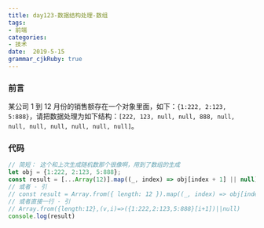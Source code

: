 ```yaml
---
title: day123-数据结构处理-数组
tags: 
- 前端
categories: 
- 技术
date:  2019-5-15
grammar_cjkRuby: true
---
```

### 前言

某公司 1 到 12 月份的销售额存在一个对象里面，如下：`{1:222, 2:123, 5:888}`，请把数据处理为如下结构：`[222, 123, null, null, 888, null, null, null, null, null, null, null]`。

### 代码
```javascript
// 简短： 这个和上次生成随机数那个很像啊，用到了数组的生成
let obj = {1:222, 2:123, 5:888};
const result = [...Array(12)].map((_, index) => obj[index + 1] || null);
// 或者 - 引
// const result = Array.from({ length: 12 }).map((_, index) => obj[index + 1] || null);
// 或者直接一行 - 引
// Array.from({length:12},(v,i)=>({1:222,2:123,5:888}[i+1])||null)
console.log(result)
```
